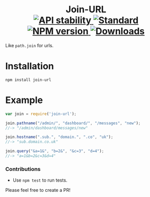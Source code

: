 <h1 align="center">
  <!-- Logo -->
  Join-URL
	<br/>

  <!-- Stability -->
  <a href="https://nodejs.org/api/documentation.html#documentation_stability_index">
    <img src="https://img.shields.io/badge/stability-stable-brightgreen.svg?style=flat-square" alt="API stability"/>
  </a>
  <!-- Standard -->
  <a href="https://github.com/feross/standard">
    <img src="https://img.shields.io/badge/code%20style-standard-brightgreen.svg?style=flat-square" alt="Standard"/>
  </a>
  <!-- NPM version -->
  <a href="https://npmjs.org/package/join-url">
    <img src="https://img.shields.io/npm/v/join-url.svg?style=flat-square" alt="NPM version"/>
  </a>
  <!-- Downloads -->
  <a href="https://npmjs.org/package/join-url">
    <img src="https://img.shields.io/npm/dm/join-url.svg?style=flat-square" alt="Downloads"/>
  </a>
</h1>

Like `path.join` for urls.

# Installation

```console
npm install join-url
```

# Example

```javascript
var join = require('join-url');

join.pathname("/admin/", "dashboard/", "/messages", "new");
//-> "/admin/dashboard/messages/new"

join.hostname(".sub.", "domain.", ".co", "uk");
//-> "sub.domain.co.uk"

join.query("&a=1&", "b=2&", "&c=3", "d=4");
//-> "a=1&b=2&c=3&d=4"
```

### Contributions

* Use `npm test` to run tests.

Please feel free to create a PR!
